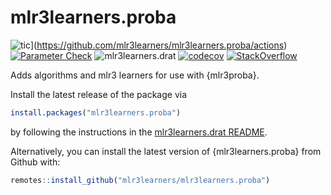 # mlr3learners.proba

![tic](https://github.com/mlr3learners/mlr3learners.proba/workflows/tic/badge.svg?branch=master)](https://github.com/mlr3learners/mlr3learners.proba/actions)
[![Parameter Check](https://github.com/mlr3learners/mlr3learners.proba/workflows/Parameter%20Check/badge.svg?branch=master)](https://github.com/mlr3learners/mlr3learners.proba/actions)
![mlr3learners.drat](https://github.com/mlr3learners/mlr3learners.proba/workflows/mlr3learners.drat/badge.svg?branch=master)
[![codecov](https://codecov.io/gh/mlr3learners/mlr3learners.proba/branch/master/graph/badge.svg)](https://codecov.io/gh/mlr3learners/mlr3learners.proba)
[![StackOverflow](https://img.shields.io/badge/stackoverflow-mlr3-orange.svg)](https://stackoverflow.com/questions/tagged/mlr3)

<!-- badges: end -->

Adds algorithms and mlr3 learners for use with {mlr3proba}.

Install the latest release of the package via

```r
install.packages("mlr3learners.proba")
```

by following the instructions in the [mlr3learners.drat README](https://github.com/mlr3learners/mlr3learners.drat).

Alternatively, you can install the latest version of {mlr3learners.proba} from Github with:

```r
remotes::install_github("mlr3learners/mlr3learners.proba")
```
